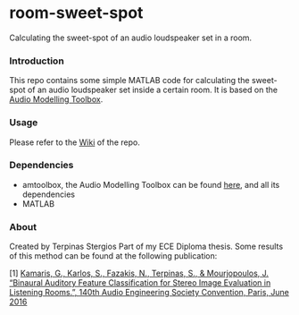 # room-sweet-spot
Calculating the sweet-spot of an audio loudspeaker set in a room.

### Introduction
This repo contains some simple MATLAB code for calculating the sweet-spot of an audio loudspeaker set inside a certain room. It is based on the [Audio Modelling Toolbox](https://github.com/hagenw/amtoolbox).

### Usage
Please refer to the [Wiki](https://github.com/TerpSte/room-sweet-spot/wiki) of the repo.

### Dependencies
- amtoolbox, the Audio Modelling Toolbox can be found [here](https://github.com/hagenw/amtoolbox), and all its dependencies
- MATLAB

### About
Created by Terpinas Stergios
Part of my ECE Diploma thesis.
Some results of this method can be found at the following publication:

[1] [Kamaris, G., Karlos, S., Fazakis, N., Terpinas, S., & Mourjopoulos, J. “Binaural Auditory Feature Classification for Stereo Image Evaluation in Listening Rooms.”, 140th Audio Engineering Society Convention, Paris, June 2016](http://www.aes.org/e-lib/browse.cfm?elib=18173) 

